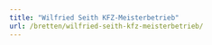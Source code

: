 ```yaml
---
title: "Wilfried Seith KFZ-Meisterbetrieb"
url: /bretten/wilfried-seith-kfz-meisterbetrieb/
---
```

